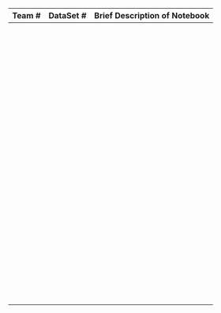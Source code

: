 | Team #    | DataSet # | Brief Description of Notebook                        |
|-----------|-----------|------------------------------------------------------|
|           |           |                                                      |
|           |           |                                                      |
|           |           |                                                      |
|           |           |                                                      |
|           |           |                                                      |
|           |           |                                                      |
|           |           |                                                      |
|           |           |                                                      |
|           |           |                                                      |
|           |           |                                                      |
|           |           |                                                      |
|           |           |                                                      |
|           |           |                                                      |
|           |           |                                                      |
|           |           |                                                      |
|           |           |                                                      |
|           |           |                                                      |
|           |           |                                                      |
|           |           |                                                      |
|           |           |                                                      |
|           |           |                                                      |
|           |           |                                                      |
|           |           |                                                      |
|           |           |                                                      |
|           |           |                                                      |
|           |           |                                                      |
|           |           |                                                      |
|           |           |                                                      |
|           |           |                                                      |
|           |           |                                                      |
|           |           |                                                      |
|           |           |                                                      |
|           |           |                                                      |
|           |           |                                                      |
|           |           |                                                      |
|           |           |                                                      |
|           |           |                                                      |
|           |           |                                                      |
|           |           |                                                      |
|           |           |                                                      |
|           |           |                                                      |
|           |           |                                                      |
|           |           |                                                      |
|           |           |                                                      |
|           |           |                                                      |
|           |           |                                                      |
|           |           |                                                      |
|           |           |                                                      |
|           |           |                                                      |
|           |           |                                                      |
|           |           |                                                      |
|           |           |                                                      |
|           |           |                                                      |
|           |           |                                                      |
|           |           |                                                      |
|           |           |                                                      |
|           |           |                                                      |
|           |           |                                                      |
|           |           |                                                      |
|           |           |                                                      |
|           |           |                                                      |
|           |           |                                                      |
|           |           |                                                      |
|           |           |                                                      |
|           |           |                                                      |
|           |           |                                                      |
|           |           |                                                      |
|           |           |                                                      |
|           |           |                                                      |
|           |           |                                                      |
|           |           |                                                      |
|           |           |                                                      |
|           |           |                                                      |
|           |           |                                                      |
|           |           |                                                      |
|           |           |                                                      |
|           |           |                                                      |
|           |           |                                                      |
|           |           |                                                      |
|           |           |                                                      |
|           |           |                                                      |
|           |           |                                                      |
|           |           |                                                      |
|           |           |                                                      |
|           |           |                                                      |
|           |           |                                                      |
|           |           |                                                      |
|           |           |                                                      |
|           |           |                                                      |
|           |           |                                                      |
|           |           |                                                      |
|           |           |                                                      |
|           |           |                                                      |
|           |           |                                                      |
|           |           |                                                      |


